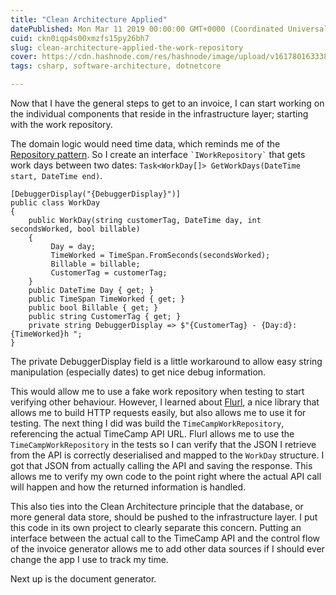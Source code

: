 ```yaml
---
title: "Clean Architecture Applied"
datePublished: Mon Mar 11 2019 00:00:00 GMT+0000 (Coordinated Universal Time)
cuid: ckn0iqp4s00xmzfs15py26bh7
slug: clean-architecture-applied-the-work-repository
cover: https://cdn.hashnode.com/res/hashnode/image/upload/v1617801633387/u-5kyX2sJ.jpeg
tags: csharp, software-architecture, dotnetcore

---
```



Now that I have the general steps to get to an invoice, I can start working on the individual components that reside in the infrastructure layer; starting with the work repository.

The domain logic would need time data, which reminds me of the [Repository pattern](https://martinfowler.com/eaaCatalog/repository.html). So I create an interface `` `IWorkRepository` `` that gets work days between two dates: `Task<WorkDay[]> GetWorkDays(DateTime start, DateTime end)`.

```
[DebuggerDisplay("{DebuggerDisplay}")]
public class WorkDay
{
    public WorkDay(string customerTag, DateTime day, int secondsWorked, bool billable)
    {
         Day = day;
         TimeWorked = TimeSpan.FromSeconds(secondsWorked);
         Billable = billable;
         CustomerTag = customerTag;
    }
    public DateTime Day { get; }
    public TimeSpan TimeWorked { get; }
    public bool Billable { get; }
    public string CustomerTag { get; }
    private string DebuggerDisplay => $"{CustomerTag} - {Day:d}: {TimeWorked}h ";
}
```

The private DebuggerDisplay field is a little workaround to allow easy string manipulation (especially dates) to get nice debug information.

This would allow me to use a fake work repository when testing to start verifying other behaviour. However, I learned about [Flurl](https://flurl.io/), a nice library that allows me to build HTTP requests easily, but also allows me to use it for testing. The next thing I did was build the `TimeCampWorkRepository`, referencing the actual TimeCamp API URL. Flurl allows me to use the `TimeCampWorkRepository` in the tests so I can verify that the JSON I retrieve from the API is correctly deserialised and mapped to the `WorkDay` structure. I got that JSON from actually calling the API and saving the response. This allows me to verify my own code to the point right where the actual API call will happen and how the returned information is handled.

This also ties into the Clean Architecture principle that the database, or more general data store, should be pushed to the infrastructure layer. I put this code in its own project to clearly separate this concern. Putting an interface between the actual call to the TimeCamp API and the control flow of the invoice generator allows me to add other data sources if I should ever change the app I use to track my time.

Next up is the document generator.
